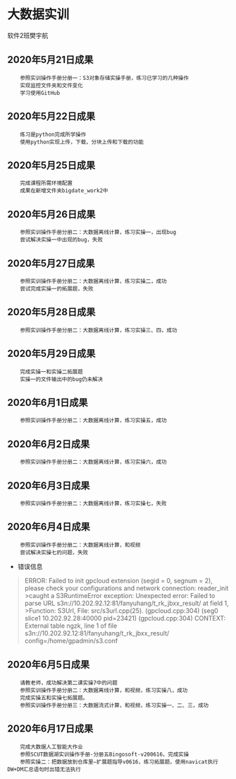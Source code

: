 # 大数据实训
软件2班樊宇航

## 2020年5月21日成果

        参照实训操作手册分册一：S3对象存储实操手册，练习已学习的几种操作
        实现监控文件夹和文件变化
        学习使用GitHub

## 2020年5月22日成果

        练习是python完成所学操作
        使用python实现上传，下载，分块上传和下载的功能

## 2020年5月25日成果
        完成课程所需环境配置
        成果在新增文件夹bigdate_work2中

## 2020年5月26日成果
        参照实训操作手册分册二：大数据离线计算，练习实操一，出现bug
        尝试解决实操一中出现的bug，失败

## 2020年5月27日成果
        参照实训操作手册分册二：大数据离线计算，练习实操二，成功
        尝试完成实操一的拓展题，失败

## 2020年5月28日成果
        参照实训操作手册分册二：大数据离线计算，练习实操三、四，成功

## 2020年5月29日成果
        完成实操一和实操二拓展题
        实操一的文件输出中的bug仍未解决

## 2020年6月1日成果
        参照实训操作手册分册二：大数据离线计算，练习实操五，成功

## 2020年6月2日成果
        参照实训操作手册分册二：大数据离线计算，练习实操六，成功

## 2020年6月3日成果
        参照实训操作手册分册二：大数据离线计算，练习实操七，失败
        
## 2020年6月4日成果
        参照实训操作手册分册二：大数据离线计算，和视频
        尝试解决实操七的问题，失败
* 错误信息
> ERROR:  Failed to init gpcloud extension (segid = 0, segnum = 2), please check your configurations and network connection: reader_init >caught a S3RuntimeError exception: Unexpected error: Failed to parse URL s3n://10.202.92.12:81/fanyuhang/t_rk_jbxx_result/ at field 1, >Function: S3Url, File: src/s3url.cpp(25). (gpcloud.cpp:304)  (seg0 slice1 10.202.92.28:40000 pid=23421) (gpcloud.cpp:304)
>CONTEXT:  External table ngzk, line 1 of file s3n://10.202.92.12:81/fanyuhang/t_rk_jbxx_result/ config=/home/gpadmin/s3.conf

## 2020年6月5日成果
        请教老师，成功解决第二课实操7中的问题
        参照实训操作手册分册二：大数据离线计算，和视频，练习实操八，成功
        完成实操五和实操七拓展题。
        参照实训操作手册分册三：大数据流式计算，和视频，练习实操一、二、三，成功

## 2020年6月17日成果
        完成大数据人工智能大作业
        参照SCUT数据湖实训操作手册-分册五Bingosoft-v200616，完成实操
        参照实操二：把数据放到仓库里—扩展题指导v0616，练习拓展题，使用navicat执行DW+DM汇总语句时出错无法执行
